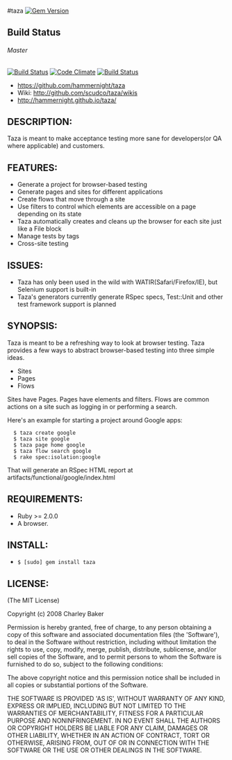 #taza [![Gem Version](https://badge.fury.io/rb/taza.svg)](https://badge.fury.io/rb/taza)
## Build Status
###### Master 
[![Build Status](https://travis-ci.org/hammernight/taza.svg?branch=master)](https://travis-ci.org/hammernight/taza) [![Code Climate](https://codeclimate.com/github/hammernight/taza.png)](https://codeclimate.com/github/hammernight/taza) [![Build Status](https://snap-ci.com/hammernight/taza/branch/master/build_image)](https://snap-ci.com/hammernight/taza/branch/master)


* https://github.com/hammernight/taza
* Wiki: http://github.com/scudco/taza/wikis
* http://hammernight.github.io/taza/

## DESCRIPTION:

Taza is meant to make acceptance testing more sane for developers(or QA where applicable) and customers.

## FEATURES:

* Generate a project for browser-based testing
* Generate pages and sites for different applications
* Create flows that move through a site
* Use filters to control which elements are accessible on a page depending on its state
* Taza automatically creates and cleans up the browser for each site just like a File block
* Manage tests by tags
* Cross-site testing

## ISSUES:

* Taza has only been used in the wild with WATIR(Safari/Firefox/IE), but Selenium support is built-in
* Taza's generators currently generate RSpec specs, Test::Unit and other test framework support is planned

## SYNOPSIS:

Taza is meant to be a refreshing way to look at browser testing. Taza provides a few ways to abstract browser-based testing into three simple ideas.

  * Sites
  * Pages
  * Flows


Sites have Pages.
Pages have elements and filters.
Flows are common actions on a site such as logging in or performing a search.

Here's an example for starting a project around Google apps:

```
  $ taza create google
  $ taza site google
  $ taza page home google
  $ taza flow search google
  $ rake spec:isolation:google
```

That will generate an RSpec HTML report at artifacts/functional/google/index.html

## REQUIREMENTS:

  * Ruby >= 2.0.0
  * A browser.

## INSTALL:

* `$ [sudo] gem install taza`

## LICENSE:

(The MIT License)

Copyright (c) 2008 Charley Baker

Permission is hereby granted, free of charge, to any person obtaining
a copy of this software and associated documentation files (the
'Software'), to deal in the Software without restriction, including
without limitation the rights to use, copy, modify, merge, publish,
distribute, sublicense, and/or sell copies of the Software, and to
permit persons to whom the Software is furnished to do so, subject to
the following conditions:

The above copyright notice and this permission notice shall be
included in all copies or substantial portions of the Software.

THE SOFTWARE IS PROVIDED 'AS IS', WITHOUT WARRANTY OF ANY KIND,
EXPRESS OR IMPLIED, INCLUDING BUT NOT LIMITED TO THE WARRANTIES OF
MERCHANTABILITY, FITNESS FOR A PARTICULAR PURPOSE AND NONINFRINGEMENT.
IN NO EVENT SHALL THE AUTHORS OR COPYRIGHT HOLDERS BE LIABLE FOR ANY
CLAIM, DAMAGES OR OTHER LIABILITY, WHETHER IN AN ACTION OF CONTRACT,
TORT OR OTHERWISE, ARISING FROM, OUT OF OR IN CONNECTION WITH THE
SOFTWARE OR THE USE OR OTHER DEALINGS IN THE SOFTWARE.
